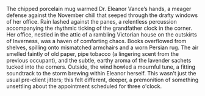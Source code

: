 The chipped porcelain mug warmed Dr. Eleanor Vance’s hands, a meager defense against the November chill that seeped through the drafty windows of her office. Rain lashed against the panes, a relentless percussion accompanying the rhythmic ticking of the grandfather clock in the corner.  Her office, nestled in the attic of a rambling Victorian house on the outskirts of Inverness, was a haven of comforting chaos.  Books overflowed from shelves, spilling onto mismatched armchairs and a worn Persian rug.  The air smelled faintly of old paper, pipe tobacco (a lingering scent from the previous occupant), and the subtle, earthy aroma of the lavender sachets tucked into the corners.  Outside, the wind howled a mournful tune, a fitting soundtrack to the storm brewing within Eleanor herself.  This wasn't just the usual pre-client jitters; this felt different, deeper, a premonition of something unsettling about the appointment scheduled for three o'clock.
